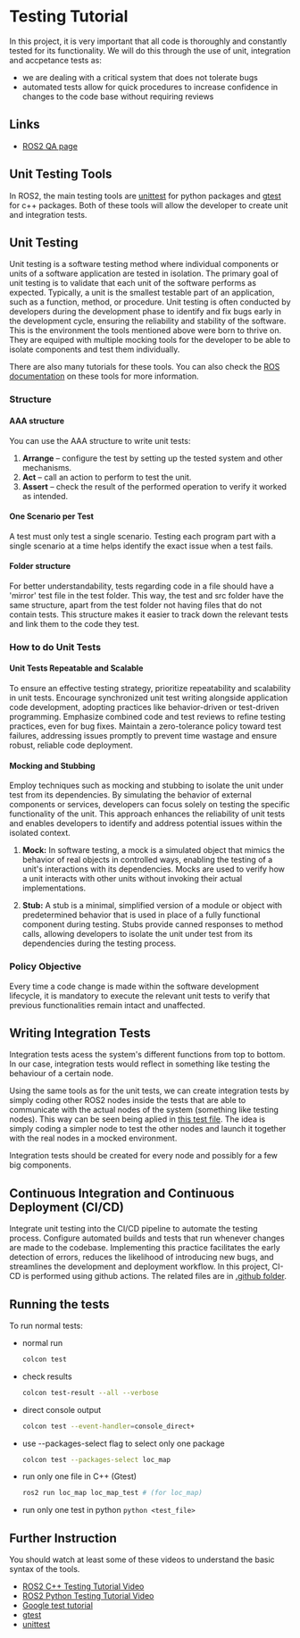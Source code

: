 # Testing Tutorial

In this project, it is very important that all code is thoroughly and constantly tested for its functionality. We will do this through the use of unit, integration and accpetance tests as:
- we are dealing with a critical system that does not tolerate bugs
- automated tests allow for quick procedures to increase confidence in changes to the code base without requiring reviews

## Links

- [ROS2 QA page](http://wiki.ros.org/Quality/Tutorials/UnitTesting)

## Unit Testing Tools

In ROS2, the main testing tools are [unittest](https://docs.python.org/3/library/unittest.html) for python packages and [gtest](https://github.com/google/googletest) for c++ packages. Both of these tools will allow the developer to create unit and integration tests. 

## Unit Testing

Unit testing is a software testing method where individual components or units of a software application are tested in isolation. The primary goal of unit testing is to validate that each unit of the software performs as expected. Typically, a unit is the smallest testable part of an application, such as a function, method, or procedure. Unit testing is often conducted by developers during the development phase to identify and fix bugs early in the development cycle, ensuring the reliability and stability of the software. This is the environment the tools mentioned above were born to thrive on. They are equiped with multiple mocking tools for the developer to be able to isolate components and test them individually. 

There are also many tutorials for these tools. You can also check the [ROS documentation](http://wiki.ros.org/Quality/Tutorials/UnitTesting) on these tools for more information.

### Structure

#### AAA structure

You can use the AAA structure to write unit tests:

1. **Arrange** – configure the test by setting up the tested system and other mechanisms.
2. **Act** – call an action to perform to test the unit.
3. **Assert** – check the result of the performed operation to verify it worked as intended.

#### One Scenario per Test

A test must only test a single scenario. Testing each program part with a single scenario at a time helps identify the exact issue when a test fails.

#### Folder structure

For better understandability, tests regarding code in a file should have a 'mirror' test file in the test folder. This way, the test and src folder have the same structure, apart from the test folder not having files that do not contain tests. This structure makes it easier to track down the relevant tests and link them to the code they test.

### How to do Unit Tests

#### Unit Tests Repeatable and Scalable

To ensure an effective testing strategy, prioritize repeatability and scalability in unit tests. Encourage synchronized unit test writing alongside application code development, adopting practices like behavior-driven or test-driven programming. Emphasize combined code and test reviews to refine testing practices, even for bug fixes. Maintain a zero-tolerance policy toward test failures, addressing issues promptly to prevent time wastage and ensure robust, reliable code deployment.

#### Mocking and Stubbing

Employ techniques such as mocking and stubbing to isolate the unit under test from its dependencies. By simulating the behavior of external components or services, developers can focus solely on testing the specific functionality of the unit. This approach enhances the reliability of unit tests and enables developers to identify and address potential issues within the isolated context.

1. **Mock:** In software testing, a mock is a simulated object that mimics the behavior of real objects in controlled ways, enabling the testing of a unit's interactions with its dependencies. Mocks are used to verify how a unit interacts with other units without invoking their actual implementations.

2. **Stub:** A stub is a minimal, simplified version of a module or object with predetermined behavior that is used in place of a fully functional component during testing. Stubs provide canned responses to method calls, allowing developers to isolate the unit under test from its dependencies during the testing process.

### Policy Objective

Every time a code change is made within the software development lifecycle, it is mandatory to execute the relevant unit tests to verify that previous functionalities remain intact and unaffected.

## Writing Integration Tests

Integration tests acess the system's different functions from top to bottom. In our case, integration tests would reflect in something like testing the behaviour of a certain node.

Using the same tools as for the unit tests, we can create integration tests by simply coding other ROS2 nodes inside the tests that are able to communicate with the actual nodes of the system (something like testing nodes). This way can be seen being aplied in [this test file](../../src/loc_map/test/integration_test.cpp). The idea is simply coding a simpler node to test the other nodes and launch it together with the real nodes in a mocked environment.

Integration tests should be created for every node and possibly for a few big components.

## Continuous Integration and Continuous Deployment (CI/CD)

Integrate unit testing into the CI/CD pipeline to automate the testing process. Configure automated builds and tests that run whenever changes are made to the codebase. Implementing this practice facilitates the early detection of errors, reduces the likelihood of introducing new bugs, and streamlines the development and deployment workflow. In this project, CI-CD is performed using github actions. The related files are in [.github folder](../../.github/workflows/).

## Running the tests

To run normal tests:
- normal run
    ```sh
    colcon test
    ``` 
- check results
    ```sh
    colcon test-result --all --verbose
    ```
- direct console output
    ```sh
    colcon test --event-handler=console_direct+
    ```
- use --packages-select flag to select only one package
    ```sh
    colcon test --packages-select loc_map
    ```
- run only one file in C++ (Gtest)
    ```sh
    ros2 run loc_map loc_map_test # (for loc_map)
    ```
- run only one test in python ```python <test_file>```

## Further Instruction

You should watch at least some of these videos to understand the basic syntax of the tools.

- [ROS2 C++ Testing Tutorial Video](https://www.youtube.com/watch?v=t2Jm1Nt49-A&t=2031s)
- [ROS2 Python Testing Tutorial Video](https://www.youtube.com/watch?v=h-1IhC01T1c)
- [Google test tutorial](https://www.youtube.com/watch?v=JJqRlSTQlh4&t=92s)
- [gtest](https://google.github.io/googletest/)
- [unittest](https://docs.python.org/3/library/unittest.html)